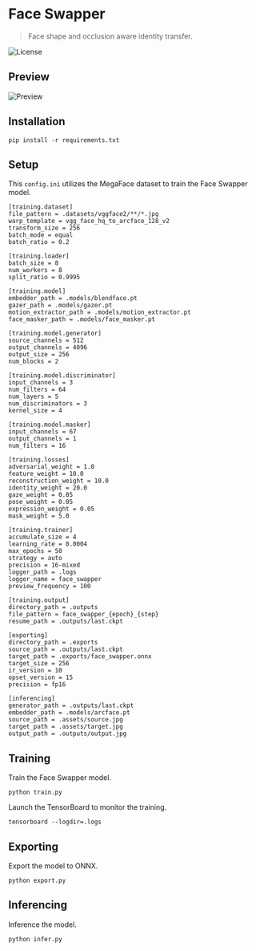 Face Swapper
============

> Face shape and occlusion aware identity transfer.

![License](https://img.shields.io/badge/license-ResearchRAIL--MS-red)


Preview
-------

![Preview](https://raw.githubusercontent.com/facefusion/facefusion-labs/next/.github/previews/face_swapper.png?sanitize=true)


Installation
------------

```
pip install -r requirements.txt
```


Setup
-----

This `config.ini` utilizes the MegaFace dataset to train the Face Swapper model.

```
[training.dataset]
file_pattern = .datasets/vggface2/**/*.jpg
warp_template = vgg_face_hq_to_arcface_128_v2
transform_size = 256
batch_mode = equal
batch_ratio = 0.2
```

```
[training.loader]
batch_size = 8
num_workers = 8
split_ratio = 0.9995
```

```
[training.model]
embedder_path = .models/blendface.pt
gazer_path = .models/gazer.pt
motion_extractor_path = .models/motion_extractor.pt
face_masker_path = .models/face_masker.pt
```

```
[training.model.generator]
source_channels = 512
output_channels = 4096
output_size = 256
num_blocks = 2
```

```
[training.model.discriminator]
input_channels = 3
num_filters = 64
num_layers = 5
num_discriminators = 3
kernel_size = 4
```

```
[training.model.masker]
input_channels = 67
output_channels = 1
num_filters = 16
```

```
[training.losses]
adversarial_weight = 1.0
feature_weight = 10.0
reconstruction_weight = 10.0
identity_weight = 20.0
gaze_weight = 0.05
pose_weight = 0.05
expression_weight = 0.05
mask_weight = 5.0
```

```
[training.trainer]
accumulate_size = 4
learning_rate = 0.0004
max_epochs = 50
strategy = auto
precision = 16-mixed
logger_path = .logs
logger_name = face_swapper
preview_frequency = 100
```

```
[training.output]
directory_path = .outputs
file_pattern = face_swapper_{epoch}_{step}
resume_path = .outputs/last.ckpt
```

```
[exporting]
directory_path = .exports
source_path = .outputs/last.ckpt
target_path = .exports/face_swapper.onnx
target_size = 256
ir_version = 10
opset_version = 15
precision = fp16
```

```
[inferencing]
generator_path = .outputs/last.ckpt
embedder_path = .models/arcface.pt
source_path = .assets/source.jpg
target_path = .assets/target.jpg
output_path = .outputs/output.jpg
```


Training
--------

Train the Face Swapper model.

```
python train.py
```

Launch the TensorBoard to monitor the training.

```
tensorboard --logdir=.logs
```


Exporting
---------

Export the model to ONNX.

```
python export.py
```


Inferencing
-----------

Inference the model.

```
python infer.py
```
